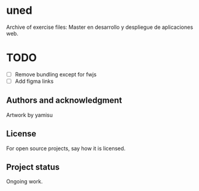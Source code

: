 # uned

Archive of exercise files: Master en desarrollo y despliegue de aplicaciones web.
#  TODO
- [ ] Remove bundling except for fwjs
- [ ] Add figma links

## Authors and acknowledgment

Artwork by yamisu

## License
For open source projects, say how it is licensed.

## Project status
Ongoing work.
